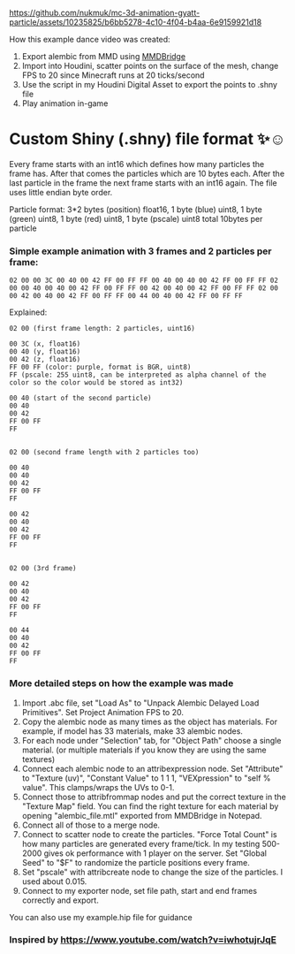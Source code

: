 https://github.com/nukmuk/mc-3d-animation-gyatt-particle/assets/10235825/b6bb5278-4c10-4f04-b4aa-6e9159921d18

How this example dance video was created:

1. Export alembic from MMD using [MMDBridge](https://github.com/uimac/mmdbridge)
2. Import into Houdini, scatter points on the surface of the mesh, change FPS to 20 since Minecraft runs at 20 ticks/second
3. Use the script in my Houdini Digital Asset to export the points to .shny file
4. Play animation in-game

# Custom Shiny (.shny) file format ✨☺️

Every frame starts with an int16 which defines how many particles the frame has. After that comes the particles which are 10 bytes each. After the last particle in the frame the next frame starts with an int16 again. The file uses little endian byte order.

Particle format: 3\*2 bytes (position) float16, 1 byte (blue) uint8, 1 byte (green) uint8, 1 byte (red) uint8, 1 byte (pscale) uint8
total 10bytes per particle

### Simple example animation with 3 frames and 2 particles per frame:

```hex
02 00 00 3C 00 40 00 42 FF 00 FF FF 00 40 00 40 00 42 FF 00 FF FF 02 00 00 40 00 40 00 42 FF 00 FF FF 00 42 00 40 00 42 FF 00 FF FF 02 00 00 42 00 40 00 42 FF 00 FF FF 00 44 00 40 00 42 FF 00 FF FF
```

Explained:

```hex
02 00 (first frame length: 2 particles, uint16)

00 3C (x, float16)
00 40 (y, float16)
00 42 (z, float16)
FF 00 FF (color: purple, format is BGR, uint8)
FF (pscale: 255 uint8, can be interpreted as alpha channel of the color so the color would be stored as int32)

00 40 (start of the second particle)
00 40
00 42
FF 00 FF
FF


02 00 (second frame length with 2 particles too)

00 40
00 40
00 42
FF 00 FF
FF

00 42
00 40
00 42
FF 00 FF
FF


02 00 (3rd frame)

00 42
00 40
00 42
FF 00 FF
FF

00 44
00 40
00 42
FF 00 FF
FF
```

### More detailed steps on how the example was made

1. Import .abc file, set "Load As" to "Unpack Alembic Delayed Load Primitives". Set Project Animation FPS to 20.
2. Copy the alembic node as many times as the object has materials. For example, if model has 33 materials, make 33 alembic nodes.
3. For each node under "Selection" tab, for "Object Path" choose a single material. (or multiple materials if you know they are using the same textures)
4. Connect each alembic node to an attribexpression node. Set "Attribute" to "Texture (uv)", "Constant Value" to 1 1 1, "VEXpression" to "self % value". This clamps/wraps the UVs to 0-1.
5. Connect those to attribfrommap nodes and put the correct texture in the "Texture Map" field. You can find the right texture for each material by opening "alembic_file.mtl" exported from MMDBridge in Notepad.
6. Connect all of those to a merge node.
7. Connect to scatter node to create the particles. "Force Total Count" is how many particles are generated every frame/tick. In my testing 500-2000 gives ok performance with 1 player on the server. Set "Global Seed" to "$F" to randomize the particle positions every frame.
8. Set "pscale" with attribcreate node to change the size of the particles. I used about 0.015.
9. Connect to my exporter node, set file path, start and end frames correctly and export.

You can also use my example.hip file for guidance

### Inspired by https://www.youtube.com/watch?v=iwhotujrJqE
